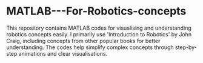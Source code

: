 # MATLAB---For-Robotics-concepts
This repository contains MATLAB codes for visualising and understanding robotics concepts easily. I primarily use 'Introduction to Robotics' by John Craig, including concepts from other popular books for better understanding. The codes help simplify complex concepts through step-by-step animations and clear visualisations.
